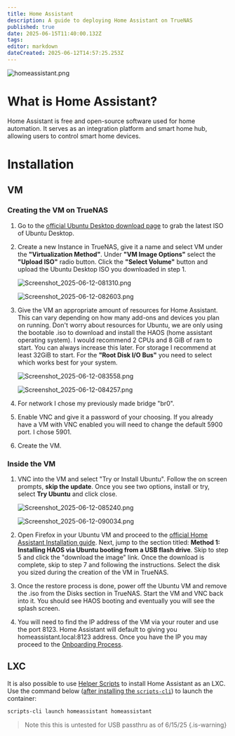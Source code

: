 ```yaml
---
title: Home Assistant
description: A guide to deploying Home Assistant on TrueNAS
published: true
date: 2025-06-15T11:40:00.132Z
tags: 
editor: markdown
dateCreated: 2025-06-12T14:57:25.253Z
---
```


![homeassistant.png](/homeassistant.png)

# What is Home Assistant?
Home Assistant is free and open-source software used for home automation. It serves as an integration platform and smart home hub, allowing users to control smart home devices. 

# Installation

## VM

### Creating the VM on TrueNAS
1. Go to the [official Ubuntu Desktop download page](https://ubuntu.com/download/desktop) to grab the latest ISO of Ubuntu Desktop.
1. Create a new Instance in TrueNAS, give it a name and select VM under the **"Virtualization Method"**. Under **"VM Image Options"** select the **"Upload ISO"** radio button. Click the **"Select Volume"** button and upload the Ubuntu Desktop ISO you downloaded in step 1.

	![Screenshot_2025-06-12-081310.png](/Screenshot_2025-06-12-081310.png)

	![Screenshot_2025-06-12-082603.png](/Screenshot_2025-06-12-082603.png)

1. Give the VM an appropriate amount of resources for Home Assistant. This can vary depending on how many add-ons and devices you plan on running. Don't worry about resources for Ubuntu, we are only using the bootable .iso to download and install the HAOS (home assistant operating system). I would recommend 2 CPUs and 8 GiB of ram to start. You can always increase this later. For storage I recommend at least 32GiB to start. For the **"Root Disk I/O Bus"** you need to select which works best for your system.

	![Screenshot_2025-06-12-083558.png](/Screenshot_2025-06-12-083558.png)

	![Screenshot_2025-06-12-084257.png](/Screenshot_2025-06-12-084257.png)

1. For network I chose my previously made bridge "br0".
1. Enable VNC and give it a password of your choosing. If you already have a VM with VNC enabled you will need to change the default 5900 port. I chose 5901. 
1. Create the VM. 


### Inside the VM

1. VNC into the VM and select "Try or Install Ubuntu". Follow the on screen prompts, **skip the update**. Once you see two options, install or try, select **Try Ubuntu** and click close.

	![Screenshot_2025-06-12-085240.png](/Screenshot_2025-06-12-085240.png)

	![Screenshot_2025-06-12-090034.png](/Screenshot_2025-06-12-090034.png)


1. Open Firefox in your Ubuntu VM and proceed to the [official Home Assistant Installation guide](https://www.home-assistant.io/installation/generic-x86-64). Next, jump to the section titled: **Method 1: Installing HAOS via Ubuntu booting from a USB flash drive**. Skip to step 5 and click the "download the image" link. Once the download is complete, skip to step 7 and following the instructions. Select the disk you sized during the creation of the VM in TrueNAS.

1. Once the restore process is done, power off the Ubuntu VM and remove the .iso from the Disks section in TrueNAS. Start the VM and VNC back into it. You should see HAOS booting and eventually you will see the splash screen.

1. You will need to find the IP address of the VM via your router and use the port 8123. Home Assistant will default to giving you homeassistant.local:8123 address. Once you have the IP you may proceed to the [Onboarding Process](https://www.home-assistant.io/getting-started/onboarding/).


## LXC

It is also possible to use [Helper Scripts](https://bketelsen.github.io/IncusScripts/scripts?id=homeassistant) to install Home Assistant as an LXC. Use the command below ([after installing the `scripts-cli`](https://wiki.serversatho.me/en/TrueNAS#incus-helper-scripts)) to launch the container:

```bash
scripts-cli launch homeassistant homeassistant
```

> Note this this is untested for USB passthru as of 6/15/25
{.is-warning}

